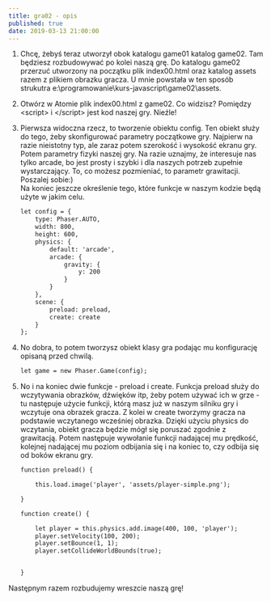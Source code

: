 ```yaml
---
title: gra02 - opis
published: true
date: 2019-03-13 21:00:00
---
```


1. Chcę, żebyś teraz utworzył obok katalogu game01 katalog game02. Tam będziesz rozbudowywać po kolei naszą grę. Do katalogu game02 przerzuć utworzony na początku plik index00.html oraz katalog assets razem z plikiem obrazku gracza. U mnie powstała w ten sposób strukutra e:\\programowanie\kurs-javascript\game02\assets.

1. Otwórz w Atomie plik index00.html z game02. Co widzisz? Pomiędzy &lt;script&gt; i &lt;/script&gt; jest kod naszej gry. Nieźle!

1. Pierwsza widoczna rzecz, to tworzenie obiektu config. Ten obiekt służy do tego, żeby skonfigurować parametry początkowe gry. Najpierw na razie nieistotny typ, ale zaraz potem szerokość i wysokość ekranu gry. Potem parametry fizyki naszej gry. Na razie uznajmy, że interesuje nas tylko arcade, bo jest prosty i szybki i dla naszych potrzeb zupełnie wystarczający. To, co możesz pozmieniać, to parametr grawitacji. Poszalej sobie:)
<br/>Na koniec jeszcze określenie tego, które funkcje w naszym kodzie będą użyte w jakim celu.


	```html
	let config = {
		type: Phaser.AUTO,
		width: 800,
		height: 600,
		physics: {
			default: 'arcade',
			arcade: {
				gravity: {
					y: 200
				}
			}
		},
		scene: {
			preload: preload,
			create: create
		}
	};
	```

1. No dobra, to potem tworzysz obiekt klasy gra podając mu konfigurację opisaną przed chwilą.

	```html
	let game = new Phaser.Game(config);
	```

1. No i na koniec dwie funkcje - preload i create. Funkcja preload służy do wczytywania obrazków, dźwięków itp, żeby potem używać ich w grze - tu następuje użycie funkcji, którą masz już w naszym silniku gry i wczytuje ona obrazek gracza. Z kolei w create tworzymy gracza na podstawie wczytanego wcześniej obrazka. Dzięki użyciu physics do wczytania, obiekt gracza będzie mógł się poruszać zgodnie z grawitacją. Potem następuje wywołanie funkcji nadającej mu prędkość, kolejnej nadającej mu poziom odbijania się i na koniec to, czy odbija się od boków ekranu gry.

	```html
	function preload() {

		this.load.image('player', 'assets/player-simple.png');

	}

	function create() {

		let player = this.physics.add.image(400, 100, 'player');
		player.setVelocity(100, 200);
		player.setBounce(1, 1);
		player.setCollideWorldBounds(true);


	}
	```

Następnym razem rozbudujemy wreszcie naszą grę!
